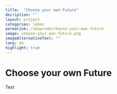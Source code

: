 ```yaml
---
title:  "Choose your own Future"
decription: ""
layout: project
categories: leben
permalink: /showroom/choose-your-own-future
image: choose-your-own-future.png
imageAlternativeText: ""
lang: de
highlight: true
---
```


# Choose your own Future

Text